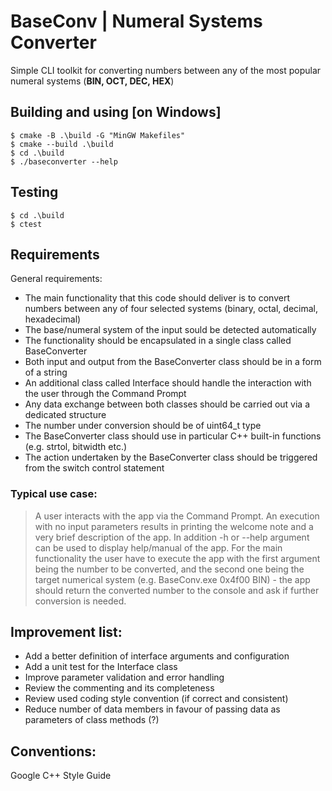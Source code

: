 # BaseConv | Numeral Systems Converter
Simple CLI toolkit for converting numbers between any of the most popular numeral systems (**BIN, OCT, DEC, HEX**) 

## Building and using [on Windows]
```console
$ cmake -B .\build -G "MinGW Makefiles"
$ cmake --build .\build
$ cd .\build
$ ./baseconverter --help
```

## Testing
```console
$ cd .\build
$ ctest
```

## Requirements
General requirements:
* The main functionality that this code should deliver is to convert numbers between any of four selected systems (binary, octal, decimal, hexadecimal)
* The base/numeral system of the input sould be detected automatically
* The functionality should be encapsulated in a single class called BaseConverter
* Both input and output from the BaseConverter class should be in a form of a string
* An additional class called Interface should handle the interaction with the user through the Command Prompt
* Any data exchange between both classes should be carried out via a dedicated structure
* The number under conversion should be of uint64_t type
* The BaseConverter class should use in particular C++ built-in functions (e.g. strtol, bitwidth etc.)
* The action undertaken by the BaseConverter class should be triggered from the switch control statement

### Typical use case:
>A user interacts with the app via the Command Prompt. An execution with no input parameters results in printing the welcome note and a very brief description of the app. In addition -h or --help argument can be used to display help/manual of the app. For the main functionality the user have to execute the app with the first argument being the number to be converted, and the second one being the target numerical system (e.g. BaseConv.exe 0x4f00 BIN) - the app should return the converted number to the console and ask if further conversion is needed.

## Improvement list:
- Add a better definition of interface arguments and configuration
- Add a unit test for the Interface class
- Improve parameter validation and error handling
- Review the commenting and its completeness
- Review used coding style convention (if correct and consistent)
- Reduce number of data members in favour of passing data as parameters of class methods (?)

## Conventions:
Google C++ Style Guide
